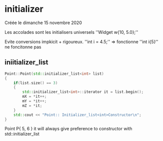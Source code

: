 
#  initializer 
Créée le dimanche 15 novembre 2020


Les accolades sont les initialisers universels
''Widget w{10, 5.0};''

Evite conversions impkicit + rigoureux.
	''int i = 4.5;'' => fonctionne
	''int i{5}'' ne foncitonne pas


##  iniitializer_list 


```cpp
Point::Point(std::initializer_list<int> list)
{
    if(list.size() == 3)
    {
        std::initializer_list<int>::iterator it = list.begin();
        mX = *it++;
        mY = *it++;
        mZ = *it;
    }
    std::cout << "Point:: Initializer_list<int>Constructor\n";
}
```
 Point P{ 5, 6 }
 it will always give preference to constructor with std::initializer_list<int>
